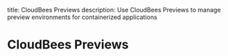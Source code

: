 title: CloudBees Previews
description: Use CloudBees Previews to manage preview environments for containerized applications

# CloudBees Previews

